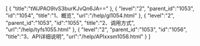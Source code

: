 [
	{
		"title":"tWJPAO9lvS3burKJvQn6JA=="
	},
	{
		"level":"2",
		"parent_id":"1053",
		"id":"1054",
		"title":"1、概览",
		"url":"/help/gl1054.html"
	},
	{
		"level":"2",
		"parent_id":"1053",
		"id":"1055",
		"title":"2、调用方式",
		"url":"/help/tyfs1055.html"
	},
	{
		"level":"2",
		"parent_id":"1053",
		"id":"1056",
		"title":"3、API详细说明",
		"url":"/help/APIxxsm1056.html"
	}
]